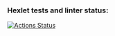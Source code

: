 ### Hexlet tests and linter status:
[![Actions Status](https://github.com/SamIvan-ark/frontend-project-lvl2/workflows/hexlet-check/badge.svg)](https://github.com/SamIvan-ark/frontend-project-lvl2/actions)